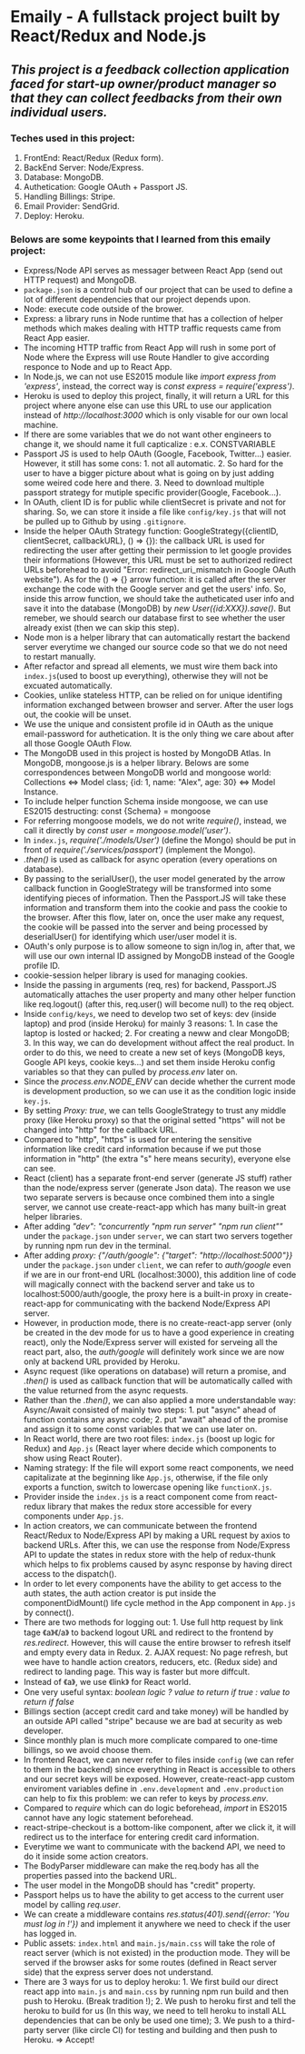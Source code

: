 # Emaily - A fullstack project built by React/Redux and Node.js
## *This project is a feedback collection application faced for start-up owner/product manager so that they can collect feedbacks from their own individual users.*

### Teches used in this project:
1. FrontEnd: React/Redux (Redux form).
2. BackEnd Server: Node/Express.
3. Database: MongoDB.
4. Authetication: Google OAuth + Passport JS.
5. Handling Billings: Stripe.
6. Email Provider: SendGrid.
7. Deploy: Heroku.

### Belows are some keypoints that I learned from this emaily project:
* Express/Node API serves as messager between React App (send out HTTP request) and MongoDB.
* `package.json` is a control hub of our project that can be used to define a lot of different dependencies that our project depends upon.
* Node: execute code outside of the brower.
* Express: a library runs in Node runtime that has a collection of helper methods which makes dealing with HTTP traffic requests came from React App easier.
* The incoming HTTP traffic from React App will rush in some port of Node where the Express will use Route Handler to give according responce to Node and up to React App.
* In Node.js, we can not use ES2015 module like *import express from 'express'*, instead, the correct way is *const express = require('express')*.
* Heroku is used to deploy this project, finally, it will return a URL for this project where anyone else can use this URL to use our application instead of *http://localhost:3000* which is only visable for our own local machine.
* If there are some variables that we do not want other engineers to change it, we should name it full capticalize : e.x. CONSTVARIABLE
* Passport JS is used to help OAuth (Google, Facebook, Twitter...) easier. However, it still has some cons: 1. not all automatic. 2. So hard for the user to have a bigger picture about what is going on by just adding some weired code here and there. 3. Need to download multiple passport strategy for mutiple specific provider(Google, Facebook...).
* In OAuth, client ID is for public while clientSecret is private and not for sharing. So, we can store it inside a file like `config/key.js` that will not be pulled up to Github by using `.gitignore`.
* Inside the helper OAuth Strategy function: GoogleStrategy({clientID, clientSecret, callbackURL}, () => {}): the callback URL is used for redirecting the user after getting their permission to let google provides their informations (However, this URL must be set to authorized redirect URLs beforehead to avoid "Error: redirect_uri_mismatch in Google OAuth website"). As for the () => {} arrow function: it is called after the server exchange the code with the Google server and get the users' info. So, inside this arrow function, we should take the autheticated user info and save it into the database (MongoDB) by *new User({id:XXX}).save()*. But remeber, we should search our database first to see whether the user already exist (then we can skip this step).
* Node mon is a helper library that can automatically restart the backend server everytime we changed our source code so that we do not need to restart manually.
* After refactor and spread all elements, we must wire them back into `index.js`(used to boost up everything), otherwise they will not be  excuated automatically.
* Cookies, unlike stateless HTTP, can be relied on for unique identifing information exchanged between browser and server. After the user logs out, the cookie will be unset.
* We use the unique and consistent profile id in OAuth as the unique email-password for authetication. It is the only thing we care about after all those Google OAuth Flow.
* The MongoDB used in this project is hosted by MongoDB Atlas. In MongoDB, mongoose.js is a helper library. Belows are some correspondences between MongoDB world and mongoose world: Collections <=> Model class; {id: 1, name: "Alex", age: 30} <=> Model Instance.
* To include helper function Schema inside mongoose, we can use ES2015 destructing: const {Schema} = mongoose
* For referring mongoose models, we do not write *require()*, instead, we call it directly by *const user = mongoose.model('user')*.
* In `index.js`, *require('./models/User')* (define the Mongo) should be put in front of *require('./services/passport')* (implement the Mongo).
* *.then()* is used as callback for async operation (every operations on database).
* By passing to the serialUser(), the user model generated by the arrow callback function in GoogleStrategy will be transformed into some identifying pieces of information. Then the Passport.JS will take these information and transform them into the cookie and pass the cookie to the browser. After this flow, later on, once the user make any request, the cookie will be passed into the server and being processed by deserialUser() for identifying which user/user model it is.
* OAuth's only purpose is to allow someone to sign in/log in, after that, we will use our own internal ID assigned by MongoDB instead of the Google profile ID.
* cookie-session helper library is used for managing cookies.
* Inside the passing in arguments (req, res) for backend, Passport.JS automatically attaches the user property and many other helper function like req.logout() (after this, req.user() will become null) to the req object.
* Inside `config/keys`, we need to develop two set of keys: dev (inside laptop) and prod (inside Heroku) for mainly 3 reasons: 1. In case the laptop is losted or hacked; 2. For creating a neww and clear MongoDB; 3. In this way, we can do development without affect the real product. In order to do this, we need to create a new set of keys (MongoDB keys, Google API keys, cookie keys...) and set them inside Heroku config variables so that they can pulled by *process.env* later on.
* Since the *process.env.NODE_ENV* can decide whether the current mode is development production, so we can use it as the condition logic inside `key.js`.
* By setting *Proxy: true*, we can tells GoogleStrategy to trust any middle proxy (like Heroku proxy) so that the original setted "https" will not be changed into "http" for the callback URL.
* Compared to "http", "https" is used for entering the sensitive information like credit card information because if we put those information in "http" (the extra "s" here means security), everyone else can see.
* React (client) has a separate front-end server (generate JS stuff) rather than the node/express server (generate Json data). The reason we use two separate servers is because once combined them into a single server, we cannot use create-react-app which has many built-in great helper libraries.
* After adding *"dev": "concurrently \"npm run server\" \"npm run client\""* under the `package.json` under `server`, we can start two servers together by running npm run dev in the terminal.
* After adding *proxy: {"/auth/google": {"target": "http://localhost:5000"}}* under the `package.json` under `client`, we can refer to *auth/google* even if we are in our front-end URL (localhost:3000), this addition line of code will magically connect with the backend server and take us to localhost:5000/auth/google, the proxy here is a built-in proxy in create-react-app for communicating with the backend Node/Express API server.
* However, in production mode, there is no create-react-app server (only be created in the dev mode for us to have a good experience in creating react), only the Node/Express server will existed for serveing all the react part, also, the *auth/google* will definitely work since we are now only at backend URL provided by Heroku.
* Async request (like operations on database) will return a promise, and *.then()* is used as callback function that will be automatically called with the value returned from the async requests.
* Rather than the *.then()*, we can also applied a more understandable way: Async/Await consisted of mainly two steps: 1. put "async" ahead of function contains any async code; 2. put "await" ahead of the promise and assign it to some const variables that we can use later on.
* In React world, there are two root files: `index.js` (boost up logic for Redux) and `App.js` (React layer where decide which components to show using React Router).
* Naming strategy: If the file will export some react components, we need capitalizate at the beginning like `App.js`, otherwise, if the file only exports a function, switch to lowercase opening like `functionX.js`.
* Provider inside the `index.js` is a react component come from react-redux library that makes the redux store accessible for every components under `App.js`.
* In action creators, we can communicate between the frontend React/Redux to Node/Express API by making a URL request by axios to backend URLs. After this, we can use the response from Node/Express API to update the states in redux store with the help of redux-thunk which helps to fix problems caused by async response by having direct access to the dispatch().
* In order to let every components have the ability to get access to the auth states, the auth action creator is put inside the componentDidMount() life cycle method in the App component in `App.js` by connect().
* There are two methods for logging out: 1. Use full http request by link tage 《a》《/a》 to backend logout URL and redirect to the frontend by *res.redirect*. However, this will cause the entire browser to refresh itself and empty every data in Redux. 2. AJAX request: No page refresh, but wee have to handle action creators, reducers, etc. (Redux side) and redirect to landing page. This way is faster but more diffcult.
* Instead of 《a》, we use 《link》 for React world.
* One very useful syntax: *boolean logic ? value to return if true : value to return if false*
* Billings section (accept credit card and take money) will be handled by an outside API called "stripe" because we are bad at security as web developer.
* Since monthly plan is much more complicate compared to one-time billings, so we avoid choose them.
* In frontend React, we can never refer to files inside `config` (we can refer to them in the backend) since everything in React is accessible to others and our secret keys will be exposed. However, create-react-app custom enviroment variables define in `.env.development` and `.env.production` can help to fix this problem: we can refer to keys by *process.env*.
* Compared to *require* which can do logic beforehead, *import* in ES2015 cannot have any logic statement beforehead.
* react-stripe-checkout is a bottom-like component, after we click it, it will redirect us to the interface for entering credit card information.
* Everytime we want to communicate with the backend API, we need to do it inside some action creators.
* The BodyParser middleware can make the req.body has all the properties passed into the backend URL.
* The user model in the MongoDB should has "credit" property.
* Passport helps us to have the ability to get access to the current user model by calling *req.user*.
* We can create a middleware contains *res.status(401).send({error: 'You must log in !'})* and implement it anywhere we need to check if the user has logged in.
* Public assets: `index.html` and `main.js/main.css` will take the role of react server (which is not existed) in the production mode. They will be served if the browser asks for some routes (defined in React server side) that the express server does not understand.
* There are 3 ways for us to deploy heroku: 1. We first build our direct react app into `main.js` and `main.css` by running npm run build and then push to Heroku. (Break tradition !); 2. We push to heroku first and tell the heroku to build for us (In this way, we need to tell heroku to install ALL dependencies that can be only be used one time); 3. We push to a third-party server (like circle CI) for testing and building and then push to Heroku. => Accept!
